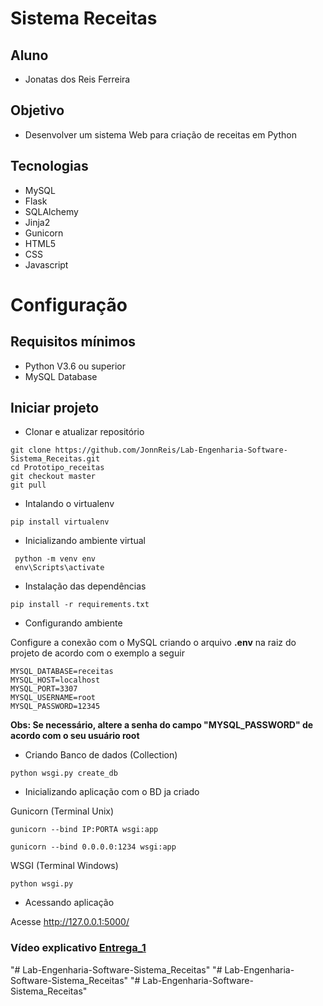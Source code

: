 # Sistema Receitas 

## Aluno
- Jonatas dos Reis Ferreira

## Objetivo
- Desenvolver um sistema Web para criação de receitas em Python

## Tecnologias
- MySQL
- Flask
- SQLAlchemy
- Jinja2
- Gunicorn
- HTML5
- CSS
- Javascript

# Configuração

## Requisitos mínimos
- Python V3.6 ou superior
- MySQL Database

## Iniciar projeto
- Clonar e atualizar repositório
```
git clone https://github.com/JonnReis/Lab-Engenharia-Software-Sistema_Receitas.git
cd Prototipo_receitas
git checkout master
git pull
```
- Intalando o virtualenv
``` 
pip install virtualenv
```
- Inicializando ambiente virtual
```
 python -m venv env
 env\Scripts\activate
```

- Instalação das dependências
```
pip install -r requirements.txt
```

- Configurando ambiente

Configure a conexão com o MySQL criando o arquivo **.env** na raiz do projeto de acordo com o exemplo a seguir
```
MYSQL_DATABASE=receitas
MYSQL_HOST=localhost
MYSQL_PORT=3307
MYSQL_USERNAME=root
MYSQL_PASSWORD=12345
```
 **Obs: Se necessário, altere a senha do campo "MYSQL_PASSWORD" de acordo com o seu usuário root**

- Criando Banco de dados (Collection)
``` 
python wsgi.py create_db
```
- Inicializando aplicação com o BD ja criado

Gunicorn (Terminal Unix)
```
gunicorn --bind IP:PORTA wsgi:app

gunicorn --bind 0.0.0.0:1234 wsgi:app
```
WSGI (Terminal Windows)
```
python wsgi.py
```

- Acessando aplicação

Acesse http://127.0.0.1:5000/

### Vídeo explicativo [Entrega_1](https://youtu.be/mVbQp_XvaVI)

"# Lab-Engenharia-Software-Sistema_Receitas" 
"# Lab-Engenharia-Software-Sistema_Receitas" 
"# Lab-Engenharia-Software-Sistema_Receitas" 
